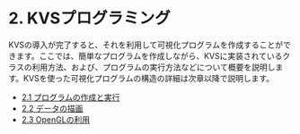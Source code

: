 # 2. KVSプログラミング #
KVSの導入が完了すると、それを利用して可視化プログラムを作成することができます。ここでは、簡単なプログラムを作成しながら、KVSに実装されているクラスの利用方法、および、プログラムの実行方法などについて概要を説明します。KVSを使った可視化プログラムの構造の詳細は次章以降で説明します。

  * [2.1 プログラムの作成と実行](KVS_programming_build_jp.md)
  * [2.2 データの描画](KVS_programming_draw_jp.md)
  * [2.3 OpenGLの利用](KVS_programming_opengl_jp.md)